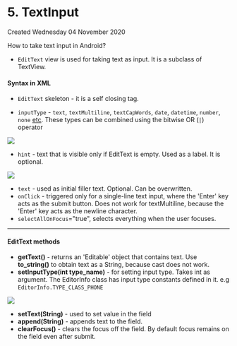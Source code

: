 # 5. TextInput
Created Wednesday 04 November 2020

How to take text input in Android?

* ``EditText`` view is used for taking text as input. It is a subclass of TextView.


#### **Syntax in XML**

* ``EditText`` skeleton - it is a self closing tag.

	<EditText
		android:layout_width="wrap_content"
		android:layout_height="wrap_content"/>


* ``inputType`` - ``text``, ``textMultiline``, ``textCapWords``, ``date``, ``datetime``, ``number``, ``none`` [etc](https://developer.android.com/reference/android/widget/TextView#attr_android:inputType). These types can be combined using the bitwise OR (``|``) operator

![](./5._TextInput/pasted_image001.png)

* ``hint`` - text that is visible only if EditText is empty. Used as a label. It is optional.

![](./5._TextInput/pasted_image002.png)

* ``text`` - used as initial filler text. Optional. Can be overwritten.
* ``onClick`` - triggered only for a single-line text input, where the 'Enter' key acts as the submit button. Does not work for textMultiline, because the 'Enter' key acts as the newline character.
* ``selectAllOnFocus``="true", selects everything when the user focuses.


*****


#### **EditText methods**

* **getText()** - returns an 'Editable' object that contains text. Use **to_string()** to obtain text as a String, because cast does not work.
* **setInputType(int type_name)** - for setting input type. Takes int as argument. The EditorInfo class has input type constants defined in it. e.g ``EditorInfo.TYPE_CLASS_PHONE``

![](./5._TextInput/pasted_image.png)

* **setText(String)** - used to set value in the field
* **append(String)** - appends text to the field.
* **clearFocus()** - clears the focus off the field. By default focus remains on the field even after submit.


